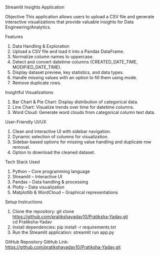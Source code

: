 Streamlit Insights Application

Objective
      This application allows users to upload a CSV file and generate interactive visualizations that provide valuable insights for Data Engineering/Analytics.

Features
 1. Data Handling & Exploration
 2. Upload a CSV file and load it into a Pandas DataFrame.
 3. Normalize column names to uppercase.
 4. Detect and convert datetime columns (CREATED_DATE_TIME, MODIFIED_DATE_TIME).
 5. Display dataset preview, key statistics, and data types.
 6. Handle missing values with an option to fill them using mode.
 7. Remove duplicate rows.

Insightful Visualizations
 1. Bar Chart & Pie Chart: Display distribution of categorical data.
 2. Line Chart: Visualize trends over time for datetime columns.
 3. Word Cloud: Generate word clouds from categorical column text data.
    
User-Friendly UI/UX
 1. Clean and interactive UI with sidebar navigation.
 2. Dynamic selection of columns for visualization.
 3. Sidebar-based options for missing value handling and duplicate row removal.
 4. Option to download the cleaned dataset.

Tech Stack Used
 1. Python – Core programming language
 2. Streamlit – Interactive UI
 3. Pandas – Data handling & processing
 4. Plotly – Data visualization
 5. Matplotlib & WordCloud – Graphical representations
    
Setup Instructions
1. Clone the repository:
   git clone https://github.com/pratikshayadav10/Pratiksha-Yadav.git  
   cd Pratiksha-Yadav  
2. Install dependencies:
   pip install -r requirements.txt  
3. Run the Streamlit application:
   streamlit run app.py
   
GitHub Repository
  GitHub Link: https://github.com/pratikshayadav10/Pratiksha-Yadav.git
